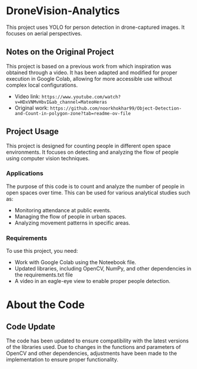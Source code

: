 # DroneVision-Analytics
This project uses YOLO for person detection in drone-captured images. It focuses on aerial perspectives.

## Notes on the Original Project
This project is based on a previous work from which inspiration was obtained through a video. It has been adapted and modified for proper execution in Google Colab, allowing for more accessible use without complex local configurations.
- Video link: ``https://www.youtube.com/watch?v=HDxVNMvHbvI&ab_channel=MateoHeras``
- Original work: ``https://github.com/noorkhokhar99/Object-Detection-and-Count-in-polygon-zone?tab=readme-ov-file``

## Project Usage
This project is designed for counting people in different open space environments. It focuses on detecting and analyzing the flow of people using computer vision techniques.

### Applications
The purpose of this code is to count and analyze the number of people in open spaces over time. This can be used for various analytical studies such as:
- Monitoring attendance at public events.
- Managing the flow of people in urban spaces.
- Analyzing movement patterns in specific areas.

### Requirements
To use this project, you need:
- Work with Google Colab using the Noteebook file.
- Updated libraries, including OpenCV, NumPy, and other dependencies in the requirements.txt file
- A video in an eagle-eye view to enable proper people detection.

# About the Code
## Code Update
The code has been updated to ensure compatibility with the latest versions of the libraries used. Due to changes in the functions and parameters of OpenCV and other dependencies, adjustments have been made to the implementation to ensure proper functionality.


